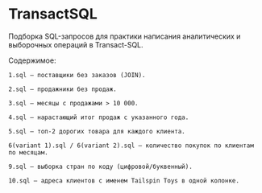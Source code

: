 # TransactSQL

Подборка SQL-запросов для практики написания аналитических и выборочных операций в Transact-SQL.

Содержимое:

    1.sql — поставщики без заказов (JOIN).

    2.sql — продажники без продаж.

    3.sql — месяцы с продажами > 10 000.

    4.sql — нарастающий итог продаж с указанного года.

    5.sql — топ-2 дорогих товара для каждого клиента.

    6(variant 1).sql / 6(variant 2).sql — количество покупок по клиентам по месяцам.

    9.sql — выборка стран по коду (цифровой/буквенный).

    10.sql — адреса клиентов с именем Tailspin Toys в одной колонке.
